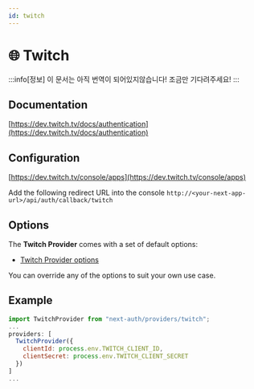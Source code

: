 ```yaml
---
id: twitch
---
```


# 🌐 Twitch

:::info[정보]
이 문서는 아직 번역이 되어있지않습니다! 조금만 기다려주세요!
:::

## Documentation[](https://next-auth.js.org/providers/twitch#documentation "Direct link to heading")

[https://dev.twitch.tv/docs/authentication](https://dev.twitch.tv/docs/authentication)

## Configuration[](https://next-auth.js.org/providers/twitch#configuration "Direct link to heading")

[https://dev.twitch.tv/console/apps](https://dev.twitch.tv/console/apps)

Add the following redirect URL into the console `http://<your-next-app-url>/api/auth/callback/twitch`

## Options[](https://next-auth.js.org/providers/twitch#options "Direct link to heading")

The **Twitch Provider** comes with a set of default options:

-   [Twitch Provider options](https://github.com/nextauthjs/next-auth/blob/v4/packages/next-auth/src/providers/twitch.ts)

You can override any of the options to suit your own use case.

## Example[](https://next-auth.js.org/providers/twitch#example "Direct link to heading")

```js
import TwitchProvider from "next-auth/providers/twitch";
...
providers: [
  TwitchProvider({
    clientId: process.env.TWITCH_CLIENT_ID,
    clientSecret: process.env.TWITCH_CLIENT_SECRET
  })
]
...
```
